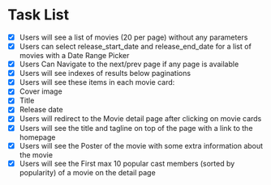 # Task List
- [X] Users will see a list of movies (20 per page) without any parameters
- [X] Users can select release_start_date and release_end_date for a list of movies with a Date Range Picker
- [X] Users Can Navigate to the next/prev page if any page is available
- [X] Users will see indexes of results below paginations
- [X] Users will see these items in each movie card:
- [X] Cover image
- [X] Title
- [X] Release date
- [X] Users will redirect to the Movie detail page after clicking on movie cards
- [X] Users will see the title and tagline on top of the page with a link to the homepage
- [X] Users will see the Poster of the movie with some extra information about the movie
- [X] Users will see the First max 10 popular cast members (sorted by popularity) of a movie on the detail page